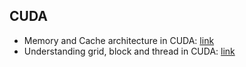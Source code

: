 

## CUDA 
  * Memory and Cache architecture in CUDA: [link](http://supercomputingblog.com/cuda/cuda-memory-and-cache-architecture/)
  * Understanding grid, block and thread in CUDA: [link](http://users.wfu.edu/choss/CUDA/docs/Lecture%205.pdf) 
